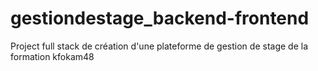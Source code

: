 # gestiondestage_backend-frontend
Project full stack de création d'une plateforme de gestion de stage de la formation kfokam48

